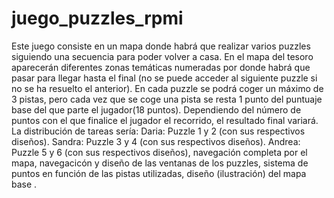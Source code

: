 # juego_puzzles_rpmi
Este juego consiste en un mapa donde habrá que realizar varios puzzles siguiendo una secuencia para poder volver a casa.
En el mapa del tesoro aparecerán diferentes zonas temáticas numeradas por donde habrá que pasar para llegar hasta el final (no se puede acceder al siguiente puzzle si no se ha resuelto el anterior). En cada puzzle se podrá coger un máximo de 3 pistas, pero cada vez que se coge una pista se resta 1 punto del puntuaje base del que parte el jugador(18 puntos). Dependiendo del número de puntos con el que finalice el jugador el recorrido, el resultado final variará.
La distribución de tareas sería:
Daria: Puzzle 1 y 2 (con sus respectivos diseños).
Sandra: Puzzle 3 y 4 (con sus respectivos diseños).
Andrea: Puzzle 5 y 6 (con sus respectivos diseños), navegación completa por el mapa, navegacicón y diseño de las ventanas de los puzzles, sistema de puntos en función de las pistas utilizadas, diseño (ilustración) del mapa base .

